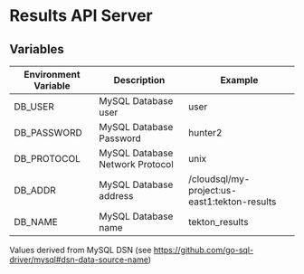 # Results API Server

## Variables

| Environment Variable | Description                     | Example                                      |
| -------------------- | ------------------------------- | -------------------------------------------- |
| DB_USER              | MySQL Database user             | user                                         |
| DB_PASSWORD          | MySQL Database Password         | hunter2                                      |
| DB_PROTOCOL          | MySQL Database Network Protocol | unix                                         |
| DB_ADDR              | MySQL Database address          | /cloudsql/my-project:us-east1:tekton-results |
| DB_NAME              | MySQL Database name             | tekton_results                               |

Values derived from MySQL DSN (see
https://github.com/go-sql-driver/mysql#dsn-data-source-name)
